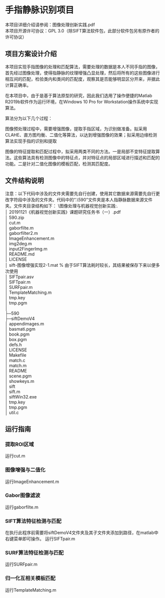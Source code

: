 
# 手指静脉识别项目

本项目详细介绍请参阅：图像处理创新实践.pdf  
本项目开源许可协议：GPL 3.0（除SIFT算法软件包，此部分软件包另有原作者的许可协议）

## 项目方案设计介绍

本项目实现手指图像的处理和匹配算法，需要处理的数据是本人不同手指的图像，首先经过图像处理，使得指静脉的纹理增强凸显处理，然后将所有的这些图像进行相互间的匹配，检验类内和类间的匹配度，观察其是否能够明显区分开来，并据此计算正确率。  

在本项目中，由于是基于算法原型的研究，因此我们选用了操作便捷的Matlab R2019b软件作为运行环境，在Windows 10 Pro for Workstation操作系统中实现算法。  

算法分为以下几个过程：  

图像预处理过程中，需要增强图像，提取手指区域，为识别做准备。拟采用CLAHE、直方图均衡、二值化等算法，以达到增强图像的效果；拟采用边缘检测算法实现手指的识别和提取  

图像的特征提取和匹配过程中，拟采用两类不同的方法。一是局部不变特征提取算法。这些算法具有检测图像中的特征点，并对特征点的局部区域进行描述和匹配的功能。二是针对二值化图像的模板匹配，检测其匹配度。


## 文件结构说明
注意：以下代码中涉及的文件夹需要先自行创建，使用其它数据来源需要先自行更改字符段中涉及的文件夹。代码中的“.\590”文件夹是本人指静脉数据来源文件夹。文件夹目录结构如下：
\图像处理与机器视觉创新实践:.  
│  20191121《机器视觉创新实践》课题研究任务书（一）.pdf  
│  590.zip  
│  cut.m  
│  gaborfilte.m  
│  gaborfilter2.m  
│  ImageEnhancement.m  
│  img2deg.m  
│  input2FingerImg.m  
│  README.md  
│  LICENSE  
│  sift-图像增强实现2-1.mat   % 由于SIFT算法耗时较长，其结果被保存下来以便多次使用  
│  SIFTpair.asv  
│  SIFTpair.m  
│  SURFpair.m  
│  TemplateMatching.m  
│  tmp.key  
│  tmp.pgm  
│  
├─590  
├─siftDemoV4  
│      appendimages.m  
│      basmati.pgm  
│      book.pgm  
│      box.pgm  
│      defs.h  
│      LICENSE  
│      Makefile  
│      match.c  
│      match.m  
│      README  
│      scene.pgm  
│      showkeys.m  
│      sift  
│      sift.m  
│      siftWin32.exe  
│      tmp.key  
│      tmp.pgm  
│      util.c  
  
## 运行指南
### 提取ROI区域
运行cut.m
### 图像增强与二值化
运行ImageEnhancement.m
### Gabor图像滤波
运行gaborfilte.m
### SIFT算法特征检测与匹配
在执行此程序前需要将siftDemoV4文件夹及其子文件夹添加到路径，在matlab中右键菜单即可操作。
运行SIFTpair.m
### SURF算法特征检测与匹配
运行SURFpair.m
### 归一化互相关模板匹配
运行TemplateMatching.m
